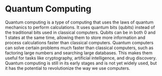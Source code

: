 # Quantum Computing

Quantum computing is a type of computing that uses the laws of quantum mechanics to perform calculations. It uses quantum bits (qubits) instead of the traditional bits used in classical computers. Qubits can be in both 0 and 1 states at the same time, allowing them to store more information and process calculations faster than classical computers. Quantum computers can solve certain problems much faster than classical computers, such as factoring large numbers and searching large databases. This makes them useful for tasks like cryptography, artificial intelligence, and drug discovery. Quantum computing is still in its early stages and is not yet widely used, but it has the potential to revolutionize the way we use computers.

